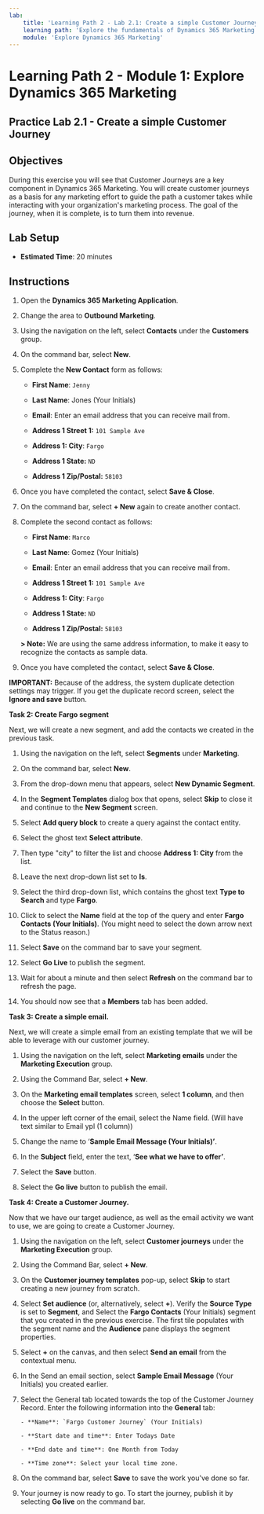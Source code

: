 ```yaml
---
lab:
    title: 'Learning Path 2 - Lab 2.1: Create a simple Customer Journey'
    learning path: 'Explore the fundamentals of Dynamics 365 Marketing'
    module: 'Explore Dynamics 365 Marketing'
---
```


Learning Path 2 - Module 1: Explore Dynamics 365 Marketing
========================

## Practice Lab 2.1 - Create a simple Customer Journey

## Objectives

During this exercise you will see that Customer Journeys are a key component in Dynamics 365 Marketing. You will create customer journeys as a basis for any marketing effort to guide the path a customer takes while interacting with your organization's marketing process. The goal of the journey, when it is complete, is to turn them into revenue. 

## Lab Setup

  - **Estimated Time**: 20 minutes

## Instructions

1.  Open the **Dynamics 365 Marketing Application**.

2.  Change the area to **Outbound Marketing**. 

3.  Using the navigation on the left, select **Contacts** under the **Customers** group.

4.  On the command bar, select **New**.

5.  Complete the **New Contact** form as follows:

    - **First Name**: `Jenny`

    - **Last Name**: Jones (Your Initials)

    - **Email**: Enter an email address that you can receive mail from.

    - **Address 1 Street 1:** `101 Sample Ave`

    - **Address 1: City**: `Fargo`

    - **Address 1 State:** `ND`

    - **Address 1 Zip/Postal:** `58103`

6.  Once you have completed the contact, select **Save &amp; Close**.

7.  On the command bar, select **+ New** again to create another contact.

8.  Complete the second contact as follows:

    - **First Name**: `Marco`

    - **Last Name**: Gomez (Your Initials)

    - **Email**: Enter an email address that you can receive mail from.

    - **Address 1 Street 1:** `101 Sample Ave`

    - **Address 1: City**: `Fargo`

    - **Address 1 State:** `ND`

    - **Address 1 Zip/Postal:** `58103`

    **> Note:** We are using the same address information, to make it easy to recognize the contacts as sample data. 

9. Once you have completed the contact, select **Save &amp; Close**. 

**IMPORTANT:** Because of the address, the system duplicate detection settings may trigger. If you get the duplicate record screen, select the **Ignore and save** button. 

**Task 2: Create Fargo segment** 

Next, we will create a new segment, and add the contacts we created in the previous task. 

1.  Using the navigation on the left, select **Segments** under **Marketing**. 

2.  On the command bar, select **New**.

3.  From the drop-down menu that appears, select **New Dynamic Segment**.

4.  In the **Segment Templates** dialog box that opens, select **Skip** to close it and continue to the **New Segment** screen.

5.  Select **Add query block** to create a query against the contact entity. 

6.  Select the ghost text **Select attribute**. 

7.  Then type "city" to filter the list and choose **Address 1: City** from the list.

8.  Leave the next drop-down list set to **Is**. 

9.  Select the third drop-down list, which contains the ghost text **Type to Search** and type **Fargo**.

10. Click to select the **Name** field at the top of the query and enter **Fargo Contacts (Your Initials)**. (You might need to select the down arrow next to the Status reason.)

11. Select **Save** on the command bar to save your segment.

12. Select **Go Live** to publish the segment.

13. Wait for about a minute and then select **Refresh** on the command bar to refresh the page. 

14. You should now see that a **Members** tab has been added. 
 

**Task 3: Create a simple email.** 

Next, we will create a simple email from an existing template that we will be able to leverage with our customer journey. 

1. Using the navigation on the left, select **Marketing emails** under the **Marketing Execution** group.

2. Using the Command Bar, select **+ New**.

3. On the **Marketing email templates** screen, select **1 column**, and then choose the **Select** button. 

4. In the upper left corner of the email, select the Name field. (Will have text similar to Email ypl (1 column))

5. Change the name to ‘**Sample Email Message (Your Initials)’**.

6. In the **Subject** field, enter the text, ‘**See what we have to offer’**. 

7. Select the **Save** button. 

8. Select the **Go live** button to publish the email. 

 

**Task 4: Create a Customer Journey.** 

Now that we have our target audience, as well as the email activity we want to use, we are going to create a Customer Journey. 

1.  Using the navigation on the left, select **Customer journeys** under the **Marketing Execution** group.

2.  Using the Command Bar, select **+ New**.

3.  On the **Customer journey templates** pop-up, select **Skip** to start creating a new journey from scratch.

4.  Select **Set audience** (or, alternatively, select **+**). Verify the **Source Type** is set to **Segment**, and Select the **Fargo Contacts** (Your Initials) segment that you created in the previous exercise. The first tile populates with the segment name and the **Audience** pane displays the segment properties.

5.  Select **+** on the canvas, and then select **Send an email** from the contextual menu.

6.  In the Send an email section, select **Sample Email Message** (Your Initials) you created earlier.

7.  Select the General tab located towards the top of the Customer Journey Record. Enter the following information into the **General** tab:

		- **Name**: `Fargo Customer Journey` (Your Initials)

		- **Start date and time**: Enter Todays Date

		- **End date and time**: One Month from Today

		- **Time zone**: Select your local time zone.

8.  On the command bar, select **Save** to save the work you've done so far.

9.  Your journey is now ready to go. To start the journey, publish it by selecting **Go live** on the command bar. 

